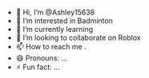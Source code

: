 - 👋 Hi, I’m @Ashley15638
- 👀 I’m interested in Badminton 
- 🌱 I’m currently learning
- 💞️ I’m looking to collaborate on Roblox 
- 📫 How to reach me .
- 😄 Pronouns: ...
- ⚡ Fun fact: ...

<!---
Ashley15638/Ashley15638 is a ✨ special ✨ repository because its `README.md` (this file) appears on your GitHub profile.
You can click the Preview link to take a look at your changes.
--->
